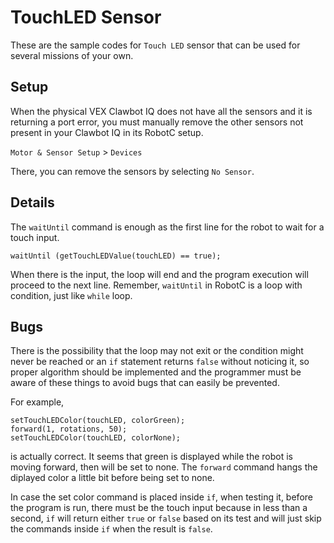 # TouchLED Sensor
These are the sample codes for `Touch LED` sensor that can be used for
several missions of your own.

## Setup
When the physical VEX Clawbot IQ does not have all the sensors
and it is returning a port error,
you must manually remove the other sensors not present in your
Clawbot IQ in its RobotC setup.

`Motor & Sensor Setup` > `Devices`

There, you can remove the sensors by selecting `No Sensor`.

## Details
The `waitUntil` command is enough as the first line for the robot
to wait for a touch input.

`waitUntil (getTouchLEDValue(touchLED) == true);`

When there is the input, the loop will end and the program
execution will proceed to the next line. Remember, `waitUntil`
in RobotC is a loop with condition, just like `while` loop.

## Bugs
There is the possibility that the loop may not exit or
the condition might never be reached
or an `if` statement returns `false` without noticing it,
so proper algorithm should be implemented and the 
programmer must be aware of these things to avoid bugs
that can easily be prevented.

For example,

```
setTouchLEDColor(touchLED, colorGreen);
forward(1, rotations, 50);
setTouchLEDColor(touchLED, colorNone);
```

is actually correct. It seems that green is displayed
while the robot is moving forward, then will be set
to none. The `forward` command hangs the diplayed color a little
bit before being set to none. 

In case the set color command is placed
inside `if`, when testing it, before the program is run,
there must be the touch input because in less than
a second, `if` will return either `true` or `false`
based on its test and
will just skip the commands inside `if` when
the result is `false`.
